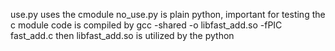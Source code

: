 use.py uses the cmodule
no_use.py is plain python, important for testing
the c module code is compiled by gcc -shared -o libfast_add.so -fPIC fast_add.c
then libfast_add.so is utilized by the python
